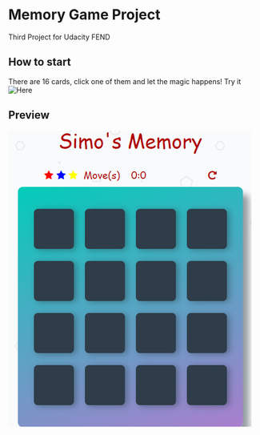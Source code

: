 # Memory Game Project

Third Project for Udacity FEND

## How to start

There are 16 cards, click one of them and let the magic happens! 
Try it ![Here](https://simturcoit.github.io/fend-memory-game-udacity/)

## Preview

![Start](https://github.com/simTurcoIT/fend-memory-game-udacity/blob/master/img/Cattura.PNG)
